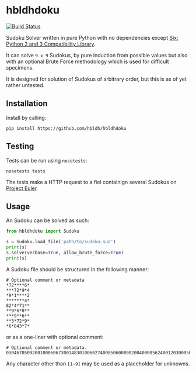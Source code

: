 # hbldhdoku

[![Build Status](https://travis-ci.org/hbldh/hbldhdoku.svg?branch=master)](https://travis-ci.org/hbldh/hbldhdoku)

Sudoku Solver written in pure Python with no dependencies except 
[Six: Python 2 and 3 Compatibility Library](https://pythonhosted.org/six/). 

It can solve `9 x 9` Sudokus, by pure induction from possible values but also 
with an optional Brute Force methodology which is used for difficult specimens.

It is designed for solution of Sudokus of arbitrary order, but this is as of yet
rather untested.

## Installation

Install by calling:

    pip install https://github.com/hbldh/hbldhdoku

## Testing

Tests can be run using `nosetests`:

    nosetests tests

The tests make a HTTP request to a fiel containign several Sudokus on 
[Project Euler]("https://projecteuler.net/project/resources/p096_sudoku.txt").

## Usage

An Sudoku can be solved as such:

```python
from hbldhdoku import Sudoku

s = Sudoku.load_file('path/to/sudoku.sud')
print(s)
s.solve(verbose=True, allow_brute_force=True)
print(s)

```

A Sudoku file should be structured in the following manner:

    # Optional comment or metadata
    *72****6*
    ***72*9*4
    *9*1****2
    *******4*
    82*4*71**
    **9*6*8**
    ***9**6**
    **3*72*9*
    *6*843*7*

or as a one-liner with optional comment:

    # Optional comment or metadata.
    030467050920010006067300148301006027400850600090200400005624001203000504040030702

Any character other than `[1-9]` may be used as a placeholder for unknowns.
